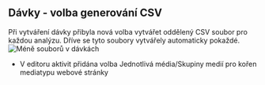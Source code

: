 ﻿---
categories: [kiwi]
layout: kiwi
---
## Dávky - volba generování CSV
Při vytváření dávky přibyla nová volba vytvářet oddělený CSV soubor pro každou analýzu. Dříve se tyto soubory vytvářely automaticky pokaždé.
![Méně souborů v dávkách]({{site.url}}/data/davkystopspam.png "Méně souborů v dávkách") 

<ul>
	<li>V editoru aktivit přidána volba Jednotlivá média/Skupiny medií pro kořen mediatypu webové stránky</li>
</ul>
